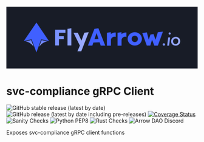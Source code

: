 ![Arrow Banner](https://github.com/Arrow-air/tf-github/raw/main/src/templates/doc-banner-services.png)

# svc-compliance gRPC Client

![GitHub stable release (latest by date)](https://img.shields.io/github/v/release/Arrow-air/svc-compliance?sort=semver&color=green) ![GitHub release (latest by date including pre-releases)](https://img.shields.io/github/v/release/Arrow-air/svc-compliance?include_prereleases) [![Coverage Status](https://coveralls.io/repos/github/Arrow-air/svc-compliance/badge.svg?branch=develop)](https://coveralls.io/github/Arrow-air/svc-compliance)
![Sanity Checks](https://github.com/arrow-air/svc-compliance/actions/workflows/sanity_checks.yml/badge.svg?branch=develop) ![Python PEP8](https://github.com/arrow-air/svc-compliance/actions/workflows/python_ci.yml/badge.svg?branch=develop) ![Rust Checks](https://github.com/arrow-air/svc-compliance/actions/workflows/rust_ci.yml/badge.svg?branch=develop) 
![Arrow DAO Discord](https://img.shields.io/discord/853833144037277726?style=plastic)

Exposes svc-compliance gRPC client functions
